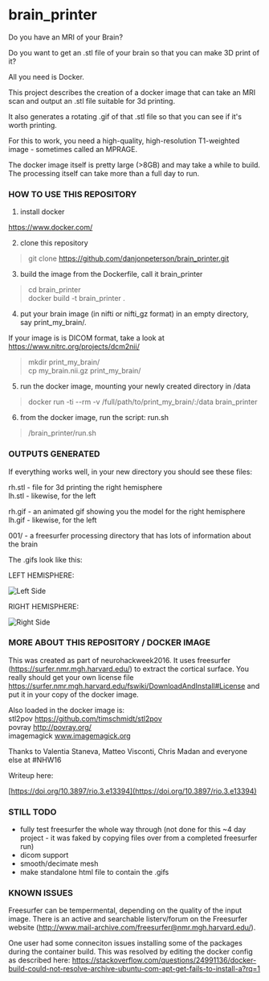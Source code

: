 # brain_printer

Do you have an MRI of your Brain? 

Do you want to get an .stl file of your brain so that you can make 3D print of it?

All you need is Docker.


This project describes the creation of a docker image that can take an MRI scan and output an .stl file suitable for 3d printing.

It also generates a rotating .gif of that .stl file so that you can see if it's worth printing.

For this to work, you need a high-quality, high-resolution T1-weighted image - sometimes called an MPRAGE.

The docker image itself is pretty large (>8GB) and may take a while to build. The processing itself can take more than a full day to run.

### HOW TO USE THIS REPOSITORY

1) install docker

https://www.docker.com/

2) clone this repository

> git clone https://github.com/danjonpeterson/brain_printer.git

3) build the image from the Dockerfile, call it brain_printer

> cd brain_printer  
> docker build -t brain_printer .

4) put your brain image (in nifti or nifti_gz format) in an empty directory, say print_my_brain/. 

If your image is is DICOM format, take a look at https://www.nitrc.org/projects/dcm2nii/

> mkdir print_my_brain/  
> cp my_brain.nii.gz print_my_brain/

5) run the docker image, mounting your newly created directory in /data

> docker run -ti --rm -v /full/path/to/print_my_brain/:/data brain_printer

6) from the docker image, run the script: run.sh

> /brain_printer/run.sh


### OUTPUTS GENERATED

If everything works well, in your new directory you should see these files:

rh.stl - file for 3d printing the right hemisphere  
lh.stl - likewise, for the left

rh.gif - an animated gif showing you the model for the right hemisphere  
lh.gif - likewise, for the left

001/   - a freesurfer processing directory that has lots of information about the brain

The .gifs look like this:

LEFT HEMISPHERE:


![](https://danjonpeterson.github.io/scratch/lh.gif "Left Side")

RIGHT HEMISPHERE:


![](https://danjonpeterson.github.io/scratch/rh.gif "Right Side")

### MORE ABOUT THIS REPOSITORY / DOCKER IMAGE

This was created as part of neurohackweek2016. It uses freesurfer (https://surfer.nmr.mgh.harvard.edu/) to extract the cortical surface. You really should get your own license file https://surfer.nmr.mgh.harvard.edu/fswiki/DownloadAndInstall#License and put it in your copy of the docker image.

Also loaded in the docker image is:  
stl2pov https://github.com/timschmidt/stl2pov  
povray http://povray.org/  
imagemagick www.imagemagick.org  

Thanks to Valentia Staneva, Matteo Visconti, Chris Madan and everyone else at #NHW16

Writeup here:

[https://doi.org/10.3897/rio.3.e13394](https://doi.org/10.3897/rio.3.e13394)


### STILL TODO
- fully test freesurfer the whole way through (not done for this ~4 day project - it was faked by copying files over from a completed freesurfer run)
- dicom support
- smooth/decimate mesh
- make standalone html file to contain the .gifs


### KNOWN ISSUES

Freesurfer can be tempermental, depending on the quality of the input image. There is an active and searchable listerv/forum on the Freesurfer website (http://www.mail-archive.com/freesurfer@nmr.mgh.harvard.edu/).

One user had some conneciton issues installing some of the packages during the container build. This was resolved by editing the docker config as described here:
https://stackoverflow.com/questions/24991136/docker-build-could-not-resolve-archive-ubuntu-com-apt-get-fails-to-install-a?rq=1

